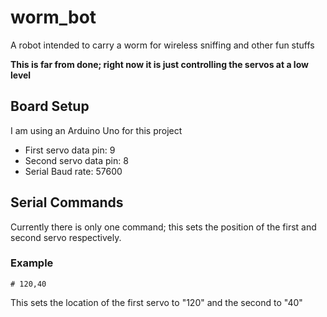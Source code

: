 # worm_bot
A robot intended to carry a worm for wireless sniffing and other fun stuffs

**This is far from done; right now it is just controlling the servos at a low level**

## Board Setup
I am using an Arduino Uno for this project

* First servo data pin: 9
* Second servo data pin: 8
* Serial Baud rate: 57600


## Serial Commands
Currently there is only one command; this sets the position of the first and second servo respectively.

### Example
```
# 120,40
```
This sets the location of the first servo to "120" and the second to "40"
